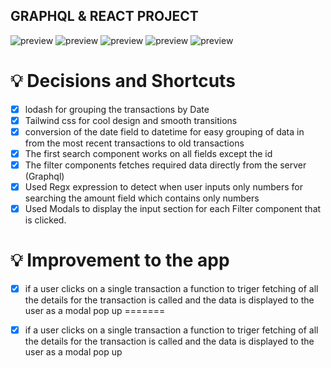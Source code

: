 ## GRAPHQL & REACT PROJECT

![preview](https://firebasestorage.googleapis.com/v0/b/projectmanagement12.appspot.com/o/Capture.JPG?alt=media&token=626ea0ce-44b2-4978-92ef-7677ad829319)
![preview](https://firebasestorage.googleapis.com/v0/b/projectmanagement12.appspot.com/o/Capture2.JPG?alt=media&token=cb671ab0-fb5a-4f4b-83d1-d2b6375a241f)
![preview](https://firebasestorage.googleapis.com/v0/b/projectmanagement12.appspot.com/o/Capture3.JPG?alt=media&token=3c78cf03-8683-4664-897b-6caee96fa615)
![preview](https://firebasestorage.googleapis.com/v0/b/projectmanagement12.appspot.com/o/Capture4.JPG?alt=media&token=a9b923e4-e882-489b-9dd5-13ea061cc25d)
![preview](https://firebasestorage.googleapis.com/v0/b/projectmanagement12.appspot.com/o/pending.JPG?alt=media&token=29dcdbbb-5aa5-444e-8618-354dbd8914cf)

# 💡 Decisions and Shortcuts
- [x] lodash for grouping the transactions by Date
- [x] Tailwind css for cool design and smooth transitions
- [x] conversion of the date field to datetime for easy grouping of data in from the most recent transactions to old transactions
- [x] The first search component works on all fields except the id
- [x] The filter components fetches required data directly from the server (Graphql)
- [x] Used Regx expression to detect when user inputs only numbers for searching the amount field which contains only numbers
- [x] Used Modals to display the input section for each Filter component that is clicked.

# 💡 Improvement to the app
- [x] if a user clicks on a single transaction a function to triger fetching of all the details for the transaction is called and the data is    displayed to the user as a modal pop up
=======
- [x] if a user clicks on a single transaction a function to triger fetching of all the details for the transaction is called and the data is    displayed to the user as a modal pop up



